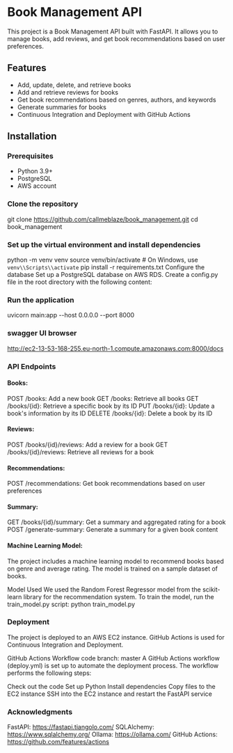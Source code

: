 
# Book Management API

This project is a Book Management API built with FastAPI. It allows you to manage books, add reviews, and get book recommendations based on user preferences.

## Features

- Add, update, delete, and retrieve books
- Add and retrieve reviews for books
- Get book recommendations based on genres, authors, and keywords
- Generate summaries for books
- Continuous Integration and Deployment with GitHub Actions

## Installation

### Prerequisites

- Python 3.9+
- PostgreSQL
- AWS account

### Clone the repository
git clone https://github.com/callmeblaze/book_management.git
cd book_management

### Set up the virtual environment and install dependencies
python -m venv venv
source venv/bin/activate  # On Windows, use `venv\\Scripts\\activate`
pip install -r requirements.txt
Configure the database
Set up a PostgreSQL database on AWS RDS.
Create a config.py file in the root directory with the following content:

### Run the application
uvicorn main:app --host 0.0.0.0 --port 8000

### swagger UI browser
http://ec2-13-53-168-255.eu-north-1.compute.amazonaws.com:8000/docs

### API Endpoints
#### Books:
POST /books: Add a new book
GET /books: Retrieve all books
GET /books/{id}: Retrieve a specific book by its ID
PUT /books/{id}: Update a book's information by its ID
DELETE /books/{id}: Delete a book by its ID

#### Reviews:
POST /books/{id}/reviews: Add a review for a book
GET /books/{id}/reviews: Retrieve all reviews for a book

#### Recommendations:
POST /recommendations: Get book recommendations based on user preferences

#### Summary:
GET /books/{id}/summary: Get a summary and aggregated rating for a book
POST /generate-summary: Generate a summary for a given book content

#### Machine Learning Model:
The project includes a machine learning model to recommend books based on genre and average rating. The model is trained on a sample dataset of books.

Model Used
We used the Random Forest Regressor model from the scikit-learn library for the recommendation system.
To train the model, run the train_model.py script:
python train_model.py


### Deployment
The project is deployed to an AWS EC2 instance. GitHub Actions is used for Continuous Integration and Deployment.

GitHub Actions Workflow
code branch: master
A GitHub Actions workflow (deploy.yml) is set up to automate the deployment process. The workflow performs the following steps:

Check out the code
Set up Python
Install dependencies
Copy files to the EC2 instance
SSH into the EC2 instance and restart the FastAPI service


### Acknowledgments
FastAPI: https://fastapi.tiangolo.com/
SQLAlchemy: https://www.sqlalchemy.org/
Ollama: https://ollama.com/
GitHub Actions: https://github.com/features/actions
